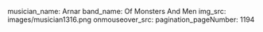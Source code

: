 musician_name: Arnar
band_name: Of Monsters And Men
img_src: images/musician1316.png
onmouseover_src: 
pagination_pageNumber: 1194